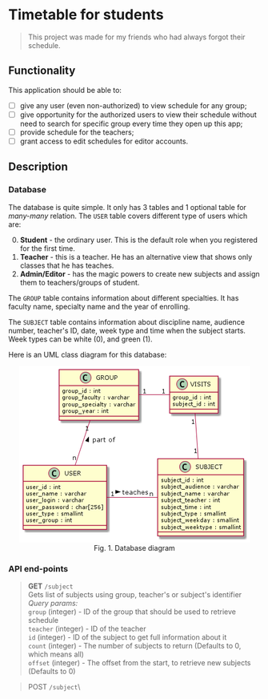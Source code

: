# Timetable for students

> This project was made for my friends who had always forgot their schedule.

## Functionality

This application should be able to:

- [ ] give any user (even non-authorized) to view schedule for any group;
- [ ] give opportunity for the authorized users to view their schedule without
      need to search for specific group every time they open up this app;
- [ ] provide schedule for the teachers;
- [ ] grant access to edit schedules for editor accounts.

## Description

### Database

The database is quite simple. It only has 3 tables and 1 optional table for
_many-many_ relation.
The `USER` table covers different type of users which are:

0. **Student** - the ordinary user. This is the default role when you registered
   for the first time.
1. **Teacher** - this is a teacher. He has an alternative view that shows only
   classes that he has teaches.
2. **Admin/Editor** - has the magic powers to create new subjects and assign them
   to teachers/groups of student.

The `GROUP` table contains information about different specialties. It has
faculty name, specialty name and the year of enrolling.

The `SUBJECT` table contains information about discipline name, audience
number, teacher's ID, date, week type and time when the subject starts. Week
types can be white (0), and green (1).

Here is an UML class diagram for this database:

<div style='text-align: center'>
    <img src='.docs/diagram.png' id='fig1'>
    <label style='display: block'>Fig. 1. Database diagram</label>
</div>

### API end-points

> **GET** `/subject`\
> Gets list of subjects using group, teacher's or subject's identifier
> \
> _Query params:_\
> `group` (integer) - ID of the group that should be used to retrieve schedule\
> `teacher` (integer) - ID of the teacher\
> `id` (integer) - ID of the subject to get full information about it\
> `count` (integer) - The number of subjects to return (Defaults to 0, which means all)\
> `offset` (integer) - The offset from the start, to retrieve new subjects (Defaults to 0)

> POST `/subject`\
